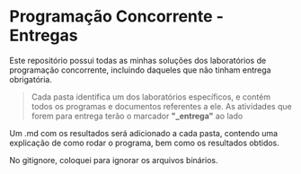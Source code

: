 # Programação Concorrente - Entregas

Este repositório possui todas as minhas soluções dos laboratórios de programação concorrente, incluindo daqueles que não tinham entrega obrigatória. 

> Cada pasta identifica um dos laboratórios específicos, e contém todos os programas e documentos referentes a ele. As atividades que forem para entrega terão o marcador **"_entrega"** ao lado 

Um .md com os resultados será adicionado a cada pasta, contendo uma explicação de como rodar o programa, bem como os resultados obtidos.

No gitignore, coloquei para ignorar os arquivos binários. 

